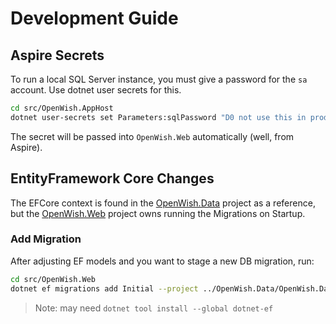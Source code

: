 # Development Guide

## Aspire Secrets

To run a local SQL Server instance, you must give a password for the `sa` account. Use dotnet user secrets for this.

```bash
cd src/OpenWish.AppHost
dotnet user-secrets set Parameters:sqlPassword "D0 not use this in prod!"
```

The secret will be passed into `OpenWish.Web` automatically (well, from Aspire).

## EntityFramework Core Changes

The EFCore context is found in the [OpenWish.Data](./src/OpenWish.Data) project as a reference, but the [OpenWish.Web](./src/OpenWish.Web) project owns running the Migrations on Startup. 

### Add Migration

After adjusting EF models and you want to stage a new DB migration, run:

```bash
cd src/OpenWish.Web
dotnet ef migrations add Initial --project ../OpenWish.Data/OpenWish.Data.csproj
```

> Note: may need `dotnet tool install --global dotnet-ef`